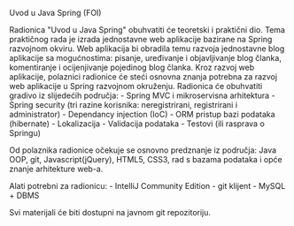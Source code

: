 Uvod u Java Spring (FOI)

Radionica "Uvod u Java Spring" obuhvatiti će teoretski i praktični dio. Tema praktičnog rada je izrada jednostavne web aplikacije bazirane na Spring razvojnom okviru. Web aplikacija bi obradila temu razvoja jednostavne blog aplikacije sa mogućnostima: pisanje, uređivanje i objavljivanje blog članka, komentiranje i ocijenjivanje pojedinog blog članka. Kroz razvoj web aplikacije, polaznici radionice će steći osnovna znanja potrebna za razvoj web aplikacije u Spring razvojnom okruženju. Radionica će obuhvatiti gradivo iz slijedećih područja:
	- Spring MVC i mikroservisna arhitektura
	- Spring security (tri razine korisnika: neregistrirani, registrirani i administrator)
	- Dependancy injection (IoC)
	- ORM pristup bazi podataka (hibernate)
	- Lokalizacija
	- Validacija podataka
	- Testovi (ili rasprava o Springu)

Od polaznika radionice očekuje se osnovno predznanje iz područja: Java OOP, git, Javascript(jQuery), HTML5, CSS3, rad s bazama podataka i opće znanje arhitekture web-a.

Alati potrebni za radionicu:
	- IntelliJ Community Edition
	- git klijent
	- MySQL + DBMS

Svi materijali će biti dostupni na javnom git repozitoriju.